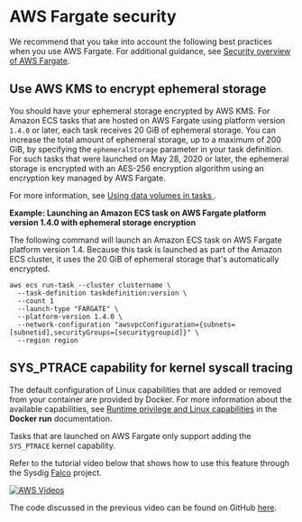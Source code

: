 # AWS Fargate security<a name="security-fargate"></a>

We recommend that you take into account the following best practices when you use AWS Fargate\. For additional guidance, see [Security overview of AWS Fargate](https://d1.awsstatic.com/whitepapers/AWS_Fargate_Security_Overview_Whitepaper.pdf)\.

## Use AWS KMS to encrypt ephemeral storage<a name="security-fargate-ephemeral-storage-encryption"></a>

You should have your ephemeral storage encrypted by AWS KMS\. For Amazon ECS tasks that are hosted on AWS Fargate using platform version `1.4.0` or later, each task receives 20 GiB of ephemeral storage\. You can increase the total amount of ephemeral storage, up to a maximum of 200 GiB, by specifying the `ephemeralStorage` parameter in your task definition\. For such tasks that were launched on May 28, 2020 or later, the ephemeral storage is encrypted with an AES\-256 encryption algorithm using an encryption key managed by AWS Fargate\.

For more information, see [Using data volumes in tasks ](https://docs.aws.amazon.com/AmazonECS/latest/userguide/using_data_volumes.html)\.

**Example: Launching an Amazon ECS task on AWS Fargate platform version 1\.4\.0 with ephemeral storage encryption**

The following command will launch an Amazon ECS task on AWS Fargate platform version 1\.4\. Because this task is launched as part of the Amazon ECS cluster, it uses the 20 GiB of ephemeral storage that's automatically encrypted\.

```
aws ecs run-task --cluster clustername \
  --task-definition taskdefinition:version \
  --count 1
  --launch-type "FARGATE" \
  --platform-version 1.4.0 \
  --network-configuration "awsvpcConfiguration={subnets=[subnetid],securityGroups=[securitygroupid]}" \ 
  --region region
```

## SYS\_PTRACE capability for kernel syscall tracing<a name="security-fargate-syscall-tracing"></a>

The default configuration of Linux capabilities that are added or removed from your container are provided by Docker\. For more information about the available capabilities, see [Runtime privilege and Linux capabilities](https://docs.docker.com/engine/reference/run/#runtime-privilege-and-linux-capabilities) in the **Docker run** documentation\.

Tasks that are launched on AWS Fargate only support adding the `SYS_PTRACE` kernel capability\.

Refer to the tutorial video below that shows how to use this feature through the Sysdig [Falco](https://github.com/falcosecurity/falco) project\.

[![AWS Videos](http://img.youtube.com/vi/https://www.youtube.com/embed/OYGKjmFeLqI/0.jpg)](http://www.youtube.com/watch?v=https://www.youtube.com/embed/OYGKjmFeLqI)

The code discussed in the previous video can be found on GitHub [here](https://github.com/paavan98pm/ecs-fargate-pv1.4-falco)\.